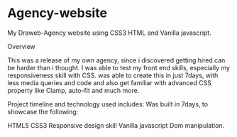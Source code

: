 ﻿# Agency-website
 My Draweb-Agency website using CSS3 HTML and Vanilla javascript.

Overview

This was a release of my own agency, since i discovered getting hired can be harder than i thought.
I was able to test my front end skills, especially my responsiveness skill with CSS. was able to create this in just 7days, 
with less media queries and code and also get familiar with advanced CSS property like Clamp, auto-fit and much more.


Project timeline and technology used includes:
 Was built in 7days, to showcase the following:
 
 
  HTML5
  CSS3
  Responsive design skill
  Vanilla javascript
  Dom manipulation.
